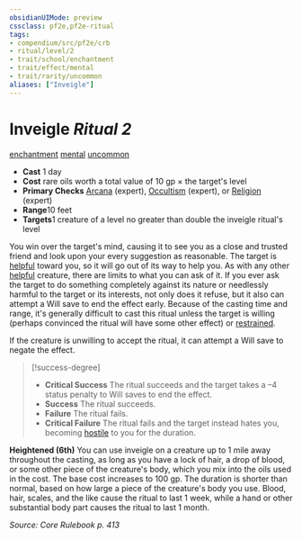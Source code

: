 ```yaml
---
obsidianUIMode: preview
cssclass: pf2e,pf2e-ritual
tags:
- compendium/src/pf2e/crb
- ritual/level/2
- trait/school/enchantment
- trait/effect/mental
- trait/rarity/uncommon
aliases: ["Inveigle"]
---
```

# Inveigle *Ritual 2*  
[enchantment](enchantment.md)  [mental](mental.md)  [uncommon](uncommon.md)  

- **Cast** 1 day
- **Cost** rare oils worth a total value of 10 gp × the target's level
- **Primary Checks** [Arcana](../../skills.md#Arcana) (expert), [Occultism](../../skills.md#Occultism) (expert), or [Religion](../../skills.md#Religion) (expert)
- **Range**10 feet
- **Targets**1 creature of a level no greater than double the inveigle ritual's level

You win over the target's mind, causing it to see you as a close and trusted friend and look upon your every suggestion as reasonable. The target is [helpful](conditions.md#Helpful) toward you, so it will go out of its way to help you. As with any other [helpful](conditions.md#Helpful) creature, there are limits to what you can ask of it. If you ever ask the target to do something completely against its nature or needlessly harmful to the target or its interests, not only does it refuse, but it also can attempt a Will save to end the effect early. Because of the casting time and range, it's generally difficult to cast this ritual unless the target is willing (perhaps convinced the ritual will have some other effect) or [restrained](conditions.md#Restrained).

If the creature is unwilling to accept the ritual, it can attempt a Will save to negate the effect.

> [!success-degree] 
> - **Critical Success** The ritual succeeds and the target takes a –4 status penalty to Will saves to end the effect.
> - **Success** The ritual succeeds.
> - **Failure** The ritual fails.
> - **Critical Failure** The ritual fails and the target instead hates you, becoming [hostile](conditions.md#Hostile) to you for the duration.

**Heightened (6th)** You can use inveigle on a creature up to 1 mile away throughout the casting, as long as you have a lock of hair, a drop of blood, or some other piece of the creature's body, which you mix into the oils used in the cost. The base cost increases to 100 gp. The duration is shorter than normal, based on how large a piece of the creature's body you use. Blood, hair, scales, and the like cause the ritual to last 1 week, while a hand or other substantial body part causes the ritual to last 1 month.

*Source: Core Rulebook p. 413*
